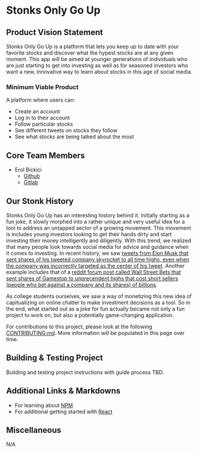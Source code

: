 # Stonks Only Go Up
## Product Vision Statement
Stonks Only Go Up is a platform that lets you keep up to date with your favorite stocks and discover what the hypest stocks are at any given moment. This app will be aimed at younger generations of individuals who are just starting to get into investing as well as for seasoned investors who want a new, innovative way to learn about stocks in this age of social media.

### Minimum Viable Product
 A platform where users can: 
* Create an account
* Log in to their account
* Follow particular stocks
* See different tweets on stocks they follow
* See what stocks are being talked about the most

## Core Team Members
* Erol Bickici
    - [Github](https://github.com/Partisi)
    - [Gitlab](https://gitlab.com/partisi)

## Our Stonk History
Stonks Only Go Up has an interesting history behind it. Initially starting as a fun joke, it slowly morphed into a rather unique and very useful idea for a tool to address an untapped sector of a growing movement. This movement is includes young investors looking to get their hands dirty and start investing their money intelligently and diligently. With this trend, we realized that many people look towards social media for advice and guidance when it comes to investing. In recent history, we saw [tweets from Elon Musk that sent shares of his tweeted company skyrocket to all time highs, even when the company was incorrectly targeted as the center of his tweet](https://nypost.com/2021/01/12/signal-stock-surges-438-percent-after-elon-musk-tweet/#:~:text=The%20company's%20stock%2C%20traded%20over,about%20the%20apparent%20ticker%20confusion.). Another example includes that of a [reddit forum post called Wall Street Bets that sent shares of Gamestop to unprecendent highs that cost short sellers (people who bet against a company and its shares) of billions](https://www.theverge.com/22251427/reddit-gamestop-stock-short-wallstreetbets-robinhood-wall-street).

As college students ourselves, we saw a way of monetizing this new idea of capitualizing on online chatter to make investment decisions as a tool. So in the end, what started out as a joke for fun actually became not only a fun project to work on, but also a potentially game-changing application.

For contributions to this project, please look at the following [CONTRIBUTING.md](./CONTRIBUTING.md). More information will be populated in this page over time.

## Building & Testing Project
Building and testing project instructions with guide process TBD.

## Additional Links & Markdowns
- For learning about [NPM](https://www.npmjs.com/)
- For additional getting started with [React](https://reactjs.org/docs/getting-started.html)

## Miscellaneous
N/A